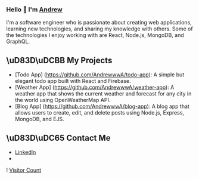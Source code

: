 ### Hello 👋 I'm [Andrew](https://github.com/AndrewwwA/portfolio)

I'm a software engineer who is passionate about creating web applications, learning new technologies, and sharing my knowledge with others. Some of the technologies I enjoy working with are React, Node.js, MongoDB, and GraphQL.

## \uD83D\uDCBB My Projects

- [Todo App] (https://github.com/AndrewwwA/todo-app): A simple but elegant todo app built with React and Firebase.
- [Weather App] (https://github.com/AndrewwwA/weather-app): A weather app that shows the current weather and forecast for any city in the world using OpenWeatherMap API.
- [Blog App] (https://github.com/AndrewwwA/blog-app): A blog app that allows users to create, edit, and delete posts using Node.js, Express, MongoDB, and EJS.

## \uD83D\uDC65 Contact Me

- [LinkedIn](https://www.linkedin.com/in/andrew2023/)
- 
! [Visitor Count](https://profile-counter.glitch.me/AndrewwwA/count.svg)
